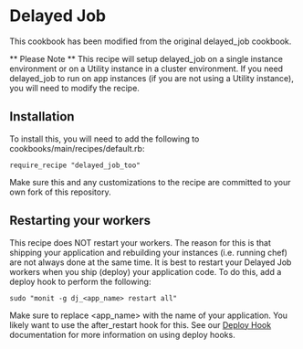 # Delayed Job

This cookbook has been modified from the original delayed_job cookbook.

** Please Note ** This recipe will setup delayed_job on a single instance environment or on a Utility instance in a cluster environment. If you need delayed_job to run on app instances (if you are not using a Utility instance), you will need to modify the recipe.

## Installation

To install this, you will need to add the following to cookbooks/main/recipes/default.rb:

    require_recipe "delayed_job_too"
    
Make sure this and any customizations to the recipe are committed to your own fork of this 
repository.

## Restarting your workers

This recipe does NOT restart your workers. The reason for this is that shipping your application and
rebuilding your instances (i.e. running chef) are not always done at the same time. It is best to 
restart your Delayed Job workers when you ship (deploy) your application code. To do this, add a
deploy hook to perform the following:

    sudo "monit -g dj_<app_name> restart all"
    
Make sure to replace <app_name> with the name of your application. You likely want to use the
after_restart hook for this. See our [Deploy Hook](http://docs.engineyard.com/appcloud/howtos/deployment/use-deploy-hooks-with-engine-yard-appcloud) documentation
for more information on using deploy hooks.

